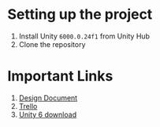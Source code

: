 # Setting up the project

1. Install Unity `6000.0.24f1` from Unity Hub
2. Clone the repository

# Important Links
1. [Design Document](https://docs.google.com/document/d/1ueEgWRmO-UQmHqU3DbwL7wrmXH1_6AsAVDVVDP0dT_w/edit?tab=t.0)
2. [Trello](https://trello.com/b/j8HO3ehB/pvanierz)
3. [Unity 6 download](https://unity.com/releases/editor/whats-new/6000.0.24)
